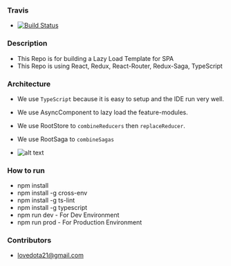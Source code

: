 ### Travis

- [![Build Status](https://travis-ci.org/lovedota/react-redux-saga-lazy-load.svg?branch=master)](https://travis-ci.org/lovedota/react-redux-saga-lazy-load)

### Description

- This Repo is for building a Lazy Load Template for SPA
- This Repo is using React, Redux, React-Router, Redux-Saga, TypeScript

### Architecture

- We use `TypeScript` because it is easy to setup and the IDE run very well.
- We use AsyncComponent to lazy load the feature-modules.
- We use RootStore to `combineReducers` then `replaceReducer`.
- We use RootSaga to `combineSagas`

- ![alt text](https://0ye4ag-bn1305.files.1drv.com/y4mhQDeMCWWGrYPJOPklQI14GpXbi5yswtJw4BiVM6BeZvuxIf1FWIbHaGXWywFrGi3-7z8xrn1sPsomgRIBEveVRWPns1WeQnjI2tmvBwWybZ921lez2za5hEcEt5os3N2EYiUhkoTN4--LL1g1aax-z-KwWd8KV99_vYiJN9oaQ-FBXee5iAaOZyfHFLLCz6wC3vpk767y4AYZ8cNZsT3sA/React-Redux-Lazy-Load.png?psid=1 "Logo Title Text 1")


### How to run

- npm install
- npm install -g cross-env
- npm install -g ts-lint
- npm install -g typescript
- npm run dev - For Dev Environment
- npm run prod - For Production Environment

### Contributors

- lovedota21@gmail.com